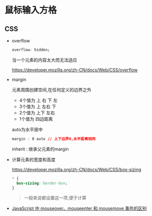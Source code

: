 # 鼠标输入方格

## CSS

- overflow

  ```css
  overflow: hidden;
  ```

  当一个元素的内容太大而无法适应

  <https://developer.mozilla.org/zh-CN/docs/Web/CSS/overflow>

- margin

  元素周围创建空间,在任何定义的边界之外

  - 4个值为 上 右 下 左
  - 3个值为 上 左右 下
  - 2个值为 上下 左右
  - 1个值为 四边距离

  auto为水平居中

  ```css
  margin : 0 auto // 上下边界0,水平距离相同
  ```

  inherit : 继承父元素的margin

- 计算元素的宽度和高度

  https://developer.mozilla.org/zh-CN/docs/Web/CSS/box-sizing

  ```css
  * {
    box-sizing: border-box;
  }
  ```

  > 一般来说都设置这一项,便于计算

- [JavaScript 中 mouseover、mouseenter 和 mousemove 事件的区别](https://www.geeksforgeeks.org/difference-between-mouseover-mouseenter-and-mousemove-events-in-javascript/)
